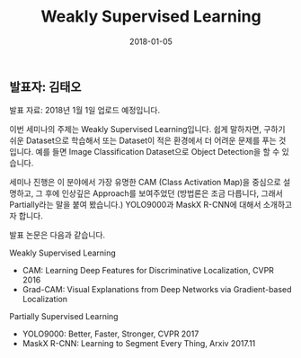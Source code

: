 ﻿---
title: Weakly Supervised Learning
date: '2018-01-05'
---

## 발표자: 김태오

발표 자료: 2018년 1월 1일 업로드 예정입니다.

이번 세미나의 주제는 Weakly Supervised Learning입니다. 쉽게 말하자면, 구하기 쉬운 Dataset으로 학습해서 또는 Dataset이 적은 환경에서 더 어려운 문제를 푸는 것입니다. 예를 들면 Image Classification Dataset으로 Object Detection을 할 수 있습니다.

세미나 진행은 이 분야에서 가장 유명한 CAM (Class Activation Map)을 중심으로 설명하고, 그 후에 인상깊은 Approach를 보여주었던 (방법론은 조금 다릅니다, 그래서 Partially라는 말을 붙여 봤습니다.) YOLO9000과 MaskX R-CNN에 대해서 소개하고자 합니다.

발표 논문은 다음과 같습니다.

Weakly Supervised Learning

- CAM: Learning Deep Features for Discriminative Localization, CVPR 2016
- Grad-CAM: Visual Explanations from Deep Networks via Gradient-based Localization

Partially Supervised Learning

- YOLO9000: Better, Faster, Stronger, CVPR 2017
- MaskX R-CNN: Learning to Segment Every Thing, Arxiv 2017.11

<br>
